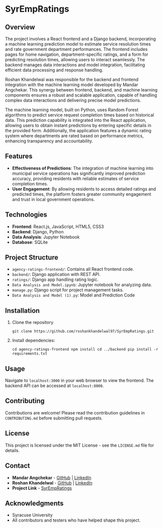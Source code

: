 # SyrEmpRatings

## Overview
The project involves a React frontend and a Django backend, incorporating a machine learning prediction model to estimate service resolution times and rate government department performances. The frontend includes pages for home navigation, department-specific ratings, and a form for predicting resolution times, allowing users to interact seamlessly. The backend manages data interactions and model integration, facilitating efficient data processing and response handling.

Roshan Khandelwal was responsible for the backend and frontend integration with the machine learning model developed by Mandar Angchekar. This synergy between frontend, backend, and machine learning components ensures a robust and scalable application, capable of handling complex data interactions and delivering precise model predictions.

The machine learning model, built on Python, uses Random Forest algorithms to predict service request completion times based on historical data. This prediction capability is integrated into the React application, allowing users to obtain instant predictions by entering specific details in the provided form. Additionally, the application features a dynamic rating system where departments are rated based on performance metrics, enhancing transparency and accountability.

## Features
- **Effectiveness of Predictions**: The integration of machine learning into municipal service operations has significantly improved prediction accuracy, providing residents with reliable estimates of service completion times.
- **User Engagement**: By allowing residents to access detailed ratings and predicted times, the platform fosters greater community engagement and trust in local government operations.

## Technologies
- **Frontend**: React.js, JavaScript, HTML5, CSS3
- **Backend**: Django, Python
- **Data Analysis**: Jupyter Notebook
- **Database**: SQLite

## Project Structure
- `agency-ratings-frontend/`: Contains all React frontend code.
- `backend/`: Django application with REST API.
- `ratings/`: Django app handling rating logic.
- `Data Analysis and Model.ipynb`: Jupyter notebook for analyzing data.
- `manage.py`: Django script for project management tasks.
- `Data Analysis and Model (1).py`: Model and Prediction Code

## Installation
1. Clone the repository

    `git clone https://github.com/roshankhandelwal97/SyrEmpRatings.git`

3. Install dependencies:

   `cd agency-ratings-frontend npm install cd ../backend pip install -r requirements.txt`


## Usage
Navigate to `localhost:3000` in your web browser to view the frontend. The backend API can be accessed at `localhost:8000`.

## Contributing
Contributions are welcome! Please read the contribution guidelines in `CONTRIBUTING.md` before submitting pull requests.

## License
This project is licensed under the MIT License - see the `LICENSE.md` file for details.

## Contact
- **Mandar Angchekar** - [GitHub](https://github.com/mandarangchekar) | [LinkedIn](https://www.linkedin.com/in/mandar-angchekar/) 
- **Roshan Khandelwal** - [GitHub](https://github.com/roshankhandelwal97) | [LinkedIn](https://www.linkedin.com/in/rokhande/) 
- **Project Link** - [SyrEmpRatings](https://github.com/roshankhandelwal97/SyrEmpRatings)

## Acknowledgments
- Syracuse University
- All contributors and testers who have helped shape this project.



